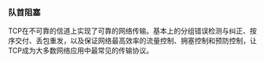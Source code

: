 ### 队首阻塞
TCP在不可靠的信道上实现了可靠的网络传输。基本上的分组错误检测与纠正、按序交付、丢包重发，以及保证网络最高效率的流量控制、拥塞控制和预防控制，让TCP成为大多数网络应用中最常见的传输协议。
